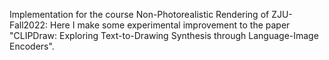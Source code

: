 Implementation for the course Non-Photorealistic Rendering of ZJU-Fall2022:
Here I make some experimental improvement to the paper "CLIPDraw: Exploring Text-to-Drawing Synthesis
through Language-Image Encoders".
